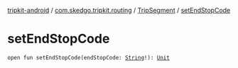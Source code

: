 [tripkit-android](../../index.md) / [com.skedgo.tripkit.routing](../index.md) / [TripSegment](index.md) / [setEndStopCode](./set-end-stop-code.md)

# setEndStopCode

`open fun setEndStopCode(endStopCode: `[`String`](https://kotlinlang.org/api/latest/jvm/stdlib/kotlin/-string/index.html)`!): `[`Unit`](https://kotlinlang.org/api/latest/jvm/stdlib/kotlin/-unit/index.html)